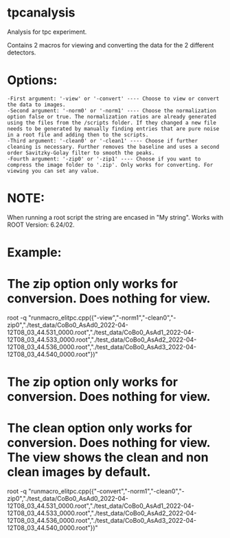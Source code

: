 # tpcanalysis

Analysis for tpc experiment.

Contains 2 macros for viewing and converting the data for the 2 different detectors.

# Options:
    -First argument: '-view' or '-convert' ---- Choose to view or convert the data to images.
    -Second argument: '-norm0' or '-norm1' ---- Choose the normalization option false or true. The normalization ratios are already generated using the files from the /scripts folder. If they changed a new file needs to be generated by manually finding entries that are pure noise in a root file and adding then to the scripts.
    -Third argument: '-clean0' or '-clean1' ---- Choose if further cleaning is necessary. Further removes the baseline and uses a second order Savitzky-Golay filter to smooth the peaks.
    -Fourth argument: '-zip0' or '-zip1' ---- Choose if you want to compress the image folder to '.zip'. Only works for converting. For viewing you can set any value.

# NOTE:
When running a root script the string are encased in \"My string\".
Works with ROOT Version: 6.24/02.


# Example:

# The zip option only works for conversion. Does nothing for view.
root -q "runmacro_elitpc.cpp({\"-view\",\"-norm1\",\"-clean0\",\"-zip0\",\"./test_data/CoBo0_AsAd0_2022-04-12T08_03_44.531_0000.root\",\"./test_data/CoBo0_AsAd1_2022-04-12T08_03_44.533_0000.root\",\"./test_data/CoBo0_AsAd2_2022-04-12T08_03_44.536_0000.root\",\"./test_data/CoBo0_AsAd3_2022-04-12T08_03_44.540_0000.root\"})"

# The zip option only works for conversion. Does nothing for view.
# The clean option only works for conversion. Does nothing for view. The view shows the clean and non clean images by default.
root -q "runmacro_elitpc.cpp({\"-convert\",\"-norm1\",\"-clean0\",\"-zip0\",\"./test_data/CoBo0_AsAd0_2022-04-12T08_03_44.531_0000.root\",\"./test_data/CoBo0_AsAd1_2022-04-12T08_03_44.533_0000.root\",\"./test_data/CoBo0_AsAd2_2022-04-12T08_03_44.536_0000.root\",\"./test_data/CoBo0_AsAd3_2022-04-12T08_03_44.540_0000.root\"})"

